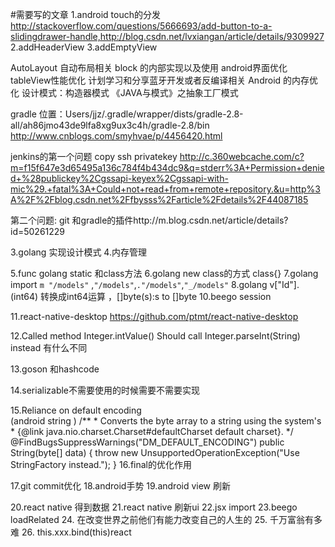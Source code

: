 #需要写的文章
1.android touch的分发 http://stackoverflow.com/questions/5666693/add-button-to-a-slidingdrawer-handle,http://blog.csdn.net/lvxiangan/article/details/9309927
2.addHeaderView
3.addEmptyView

AutoLayout 自动布局相关
block 的内部实现以及使用 
android界面优化
tableView性能优化
计划学习和分享蓝牙开发或者反编译相关
Android 的内存优化
设计模式：构造器模式
《JAVA与模式》之抽象工厂模式

gradle 位置：Users/jjz/.gradle/wrapper/dists/gradle-2.8-all/ah86jmo43de9lfa8xg9ux3c4h/gradle-2.8/bin
 http://www.cnblogs.com/smyhvae/p/4456420.html
 
jenkins的第一个问题
copy ssh privatekey
http://c.360webcache.com/c?m=f15f647e3d65495a136c784f4b434dc9&q=stderr%3A+Permission+denied+%28publickey%2Cgssapi-keyex%2Cgssapi-with-mic%29.+fatal%3A+Could+not+read+from+remote+repository.&u=http%3A%2F%2Fblog.csdn.net%2Ffbysss%2Farticle%2Fdetails%2F44087185

第二个问题:
git 和gradle的插件http://m.blog.csdn.net/article/details?id=50261229

3.golang 实现设计模式
4.内存管理


5.func golang static 和class方法
6.golang new class的方式 class{}
7.golang import `m "/models"` ,`"/models"`,`."/models"`,`"_/models"`
8.golang   v["Id"].(int64) 转换成int64运算 ，[]byte(s):s to []byte
10.beego session



11.react-native-desktop https://github.com/ptmt/react-native-desktop


 
12.Called method Integer.intValue()
Should call Integer.parseInt(String) instead 有什么不同

13.goson 和hashcode

14.serializable不需要使用的时候需要不需要实现

15.Reliance on default encoding  
(android string ) /**
     * Converts the byte array to a string using the system's
     * {@link java.nio.charset.Charset#defaultCharset default charset}.
     */
    @FindBugsSuppressWarnings("DM_DEFAULT_ENCODING")
    public String(byte[] data) {
        throw new UnsupportedOperationException("Use StringFactory instead.");
    }
16.final的优化作用

17.git commit优化
18.android手势
19.android view 刷新


20.react native 得到数据
21.react native 刷新ui
22.jsx import 
23.beego loadRelated
24. 在改变世界之前他们有能力改变自己的人生的
25. 千万富翁有多难
26. this.xxx.bind(this)react

